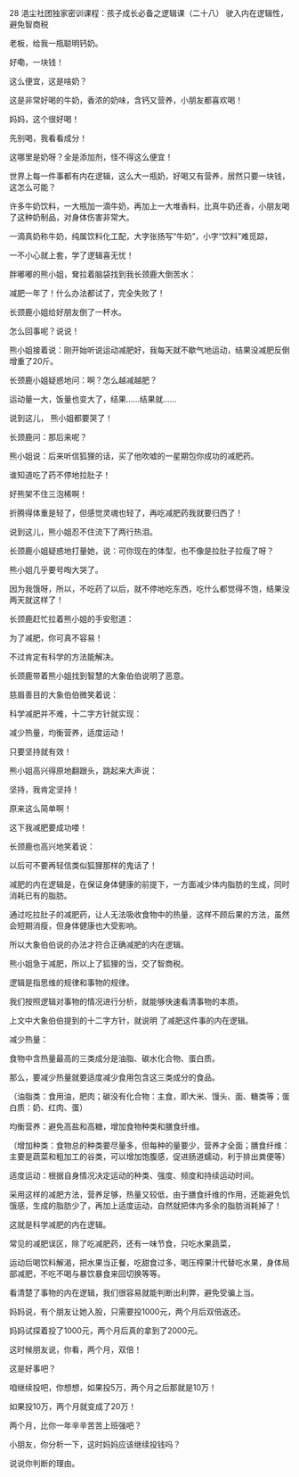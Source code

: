 28 浥尘社团独家密训课程：孩子成长必备之逻辑课（二十八） 驶入内在逻辑性，避免智商税



老板，给我一瓶聪明钙奶。

好嘞，一块钱！



这么便宜，这是啥奶？

这是非常好喝的牛奶，香浓的奶味，含钙又营养，小朋友都喜欢喝！



妈妈，这个很好喝！

先别喝，我看看成分！

这哪里是奶呀？全是添加剂，怪不得这么便宜！



世界上每一件事都有内在逻辑，这么大一瓶奶，好喝又有营养，居然只要一块钱，这怎么可能？

许多牛奶饮料，一大瓶加一滴牛奶，再加上一大堆香料，比真牛奶还香，小朋友喝了这种奶制品，对身体伤害非常大。

一滴真奶称牛奶，纯属饮料化工配，大字张扬写“牛奶”，小字“饮料”难觅踪，

一不小心就上套，学了逻辑喜无忧！



胖嘟嘟的熊小姐，耷拉着脑袋找到我长颈鹿大倒苦水：

减肥一年了！什么办法都试了，完全失败了！

长颈鹿小姐给好朋友倒了一杯水。

怎么回事呢？说说！

熊小姐接着说：刚开始听说运动减肥好，我每天就不歇气地运动，结果没减肥反倒增重了20斤。

长颈鹿小姐疑惑地问：啊？怎么越减越肥？

运动量一大，饭量也变大了，结果……结果就……

说到这儿， 熊小姐都要哭了！



长颈鹿问：那后来呢？

熊小姐说：后来听信狐狸的话，买了他吹嘘的一星期包你成功的减肥药。

谁知道吃了药不停地拉肚子！

好熊架不住三泡稀啊！

折腾得体重是轻了，但感觉灵魂也轻了，再吃减肥药我就要归西了！



说到这儿，熊小姐忍不住流下了两行热泪。

长颈鹿小姐疑惑地打量她，说：可你现在的体型，也不像是拉肚子拉瘦了呀？



熊小姐几乎要号啕大哭了。

因为我饿呀，所以，不吃药了以后，就不停地吃东西，吃什么都觉得不饱，结果没两天就这样了！

长颈鹿赶忙拉着熊小姐的手安慰道：

为了减肥，你可真不容易！

不过肯定有科学的方法能解决。



长颈鹿带着熊小姐找到智慧的大象伯伯说明了恶意。

慈眉善目的大象伯伯微笑着说：

科学减肥并不难，十二字方针就实现：

减少热量，均衡营养，适度运动！

只要坚持就有效！



熊小姐高兴得原地翻跟头，跳起来大声说：

坚持，我肯定坚持！

原来这么简单啊！

这下我减肥要成功喽！



长颈鹿也高兴地笑着说：

以后可不要再轻信类似狐狸那样的鬼话了！



减肥的内在逻辑是，在保证身体健康的前提下，一方面减少体内脂肪的生成，同时消耗已有的脂肪。

通过吃拉肚子的减肥药，让人无法吸收食物中的热量，这样不顾后果的方法，虽然会短期消瘦，但身体健康也大受影响。

所以大象伯伯说的办法才符合正确减肥的内在逻辑。

熊小姐急于减肥，所以上了狐狸的当，交了智商税。





逻辑是指思维的规律和事物的规律。

我们按照逻辑对事物的情况进行分析，就能够快速看清事物的本质。

上文中大象伯伯提到的十二字方针，就说明 了减肥这件事的内在逻辑。



减少热量：

食物中含热量最高的三类成分是油脂、碳水化合物、蛋白质。

那么，要减少热量就要适度减少食用包含这三类成分的食品。

（油脂类：食用油，肥肉；碳没有化合物：主食，即大米、馒头、面、糖类等；蛋白质：奶、红肉、蛋）



均衡营养：避免高盐和高糖，增加食物种类和膳食纤维。

（增加种类：食物总的种类要尽量多，但每种的量要少，营养才全面；膳食纤维：主要是蔬菜和粗加工的谷类，可以增加饱腹感，促进肠道蠕动，利于排出粪便等）

适度运动：根据自身情况决定运动的种类、强度、频度和持续运动时间。

采用这样的减肥方法，营养足够，热量又较低，由于膳食纤维的作用，还能避免饥饿感，生成的脂肪少了，再加上适度运动，自然就把体内多余的脂肪消耗掉了！

这就是科学减肥的内在逻辑。



常见的减肥误区，除了吃减肥药，还有一味节食，只吃水果蔬菜，

运动后喝饮料解渴，把水果当正餐，吃甜食过多，喝压榨果汁代替吃水果，身体局部减肥，不吃不喝与暴饮暴食来回切换等等。

看清楚了事物的内在逻辑，我们很容易就能判断出利弊，避免受骗上当。



妈妈说，有个朋友让她入股，只需要投1000元，两个月后双倍返还。

妈妈试探着投了1000元，两个月后真的拿到了2000元。

这时候朋友说，你看，两个月，双倍！

这是好事吧？

咱继续投吧，你想想，如果投5万，两个月之后那就是10万！

如果投10万，两个月就变成了20万！

两个月，比你一年辛辛苦苦上班强吧？



小朋友，你分析一下，这时妈妈应该继续投钱吗？

说说你判断的理由。





























